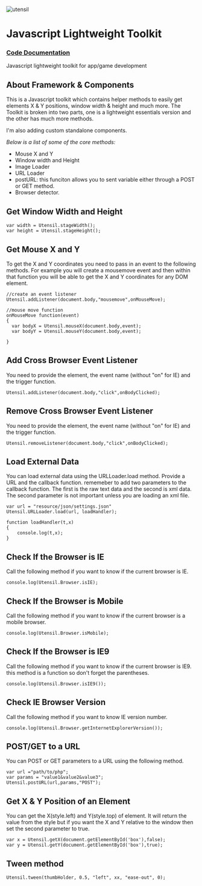 ![utensil](http://i1270.photobucket.com/albums/jj605/fahimchowdhury85/1.gif)

# Javascript Lightweight Toolkit

### [Code Documentation](https://github.com/fahimc/Utensil/wiki/*Code-Documentation*)

Javascript lightweight toolkit for app/game development
## About Framework & Components

This is a Javascript toolkit which contains helper methods to easily get elements X & Y positions, window width & height and much more. The Toolkit is broken into two parts, one is a lightweight essentials version and the other has much more methods.

I'm also adding custom standalone components.

*Below is a list of some of the core methods:*

 * Mouse X and Y
 * Window width and Height
 * Image Loader
 * URL Loader
 * postURL: this funciton allows you to sent variable either through a POST or GET method.
 * Browser detector.

## Get Window Width and Height  

    var width = Utensil.stageWidth();
    var height = Utensil.stageHeight();

## Get Mouse X and Y  
To get the X and Y coordinates you need to pass in an event to the following methods. For example you will create a mousemove event and then within that function you will be able to get the X and Y coordinates for any DOM element.  


    //create an event listener
    Utensil.addListener(document.body,"mousemove",onMouseMove);
    
    //mouse move function
    onMouseMove function(event)
    {
      var bodyX = Utensil.mouseX(document.body,event);
      var bodyY = Utensil.mouseY(document.body,event);
      
    }

## Add Cross Browser Event Listener  
You need to provide the element, the event name (without "on" for IE) and the trigger function.

    Utensil.addListener(document.body,"click",onBodyClicked);

## Remove Cross Browser Event Listener  
You need to provide the element, the event name (without "on" for IE) and the trigger function.

    Utensil.removeListener(document.body,"click",onBodyClicked);

## Load External Data
You can load external data using the URLLoader.load method. Provide a URL and the callback function. rememeber to add two parameters to the callback function. The first is the raw text data and the second is xml data. The second parameter is not important unless you are loading an xml file.

    var url = "resource/json/settings.json"
    Utensil.URLLoader.load(url, loadHandler);
    
    function loadHandler(t,x)
    {
        console.log(t,x);
    }

## Check If the Browser is IE
Call the following method if you want to know if the current browser is IE.  

    console.log(Utensil.Browser.isIE);

## Check If the Browser is Mobile
Call the following method if you want to know if the current browser is a mobile browser.  

    console.log(Utensil.Browser.isMobile);

## Check If the Browser is IE9
Call the following method if you want to know if the current browser is IE9. this method is a function so don't forget the parentheses. 

    console.log(Utensil.Browser.isIE9());

## Check IE Browser Version
Call the following method if you want to know IE version number. 

    console.log(Utensil.Browser.getInternetExplorerVersion());

## POST/GET to a URL  
You can POST or GET parameters to a URL using the following method. 

    var url ="path/to/php";
    var params = "value1&value2&value3";
    Utensil.postURL(url,params,"POST");

## Get X & Y Position of an Element
You can get the X(style.left) and Y(style.top) of element. It will return the value from the style but if you want the X and  Y relative to the window then set the second parameter to true.  
    
    var x = Utensil.getX(document.getElementById('box'),false);
    var y = Utensil.getY(document.getElementById('box'),true);

## Tween method

    Utensil.tween(thumbHolder, 0.5, "left", xx, "ease-out", 0);



